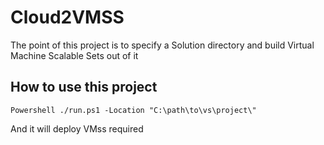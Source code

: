 # Cloud2VMSS

The point of this project is to specify a Solution directory and build Virtual Machine Scalable Sets out of it

## How to use this project

```
Powershell ./run.ps1 -Location "C:\path\to\vs\project\"
```

And it will deploy VMss required
